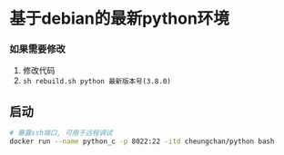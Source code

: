 # 基于debian的最新python环境

### 如果需要修改
1. 修改代码
2. `sh rebuild.sh python 最新版本号(3.8.0)`

## 启动
```bash
# 暴露ssh端口, 可用于远程调试
docker run --name python_c -p 8022:22 -itd cheungchan/python bash
```